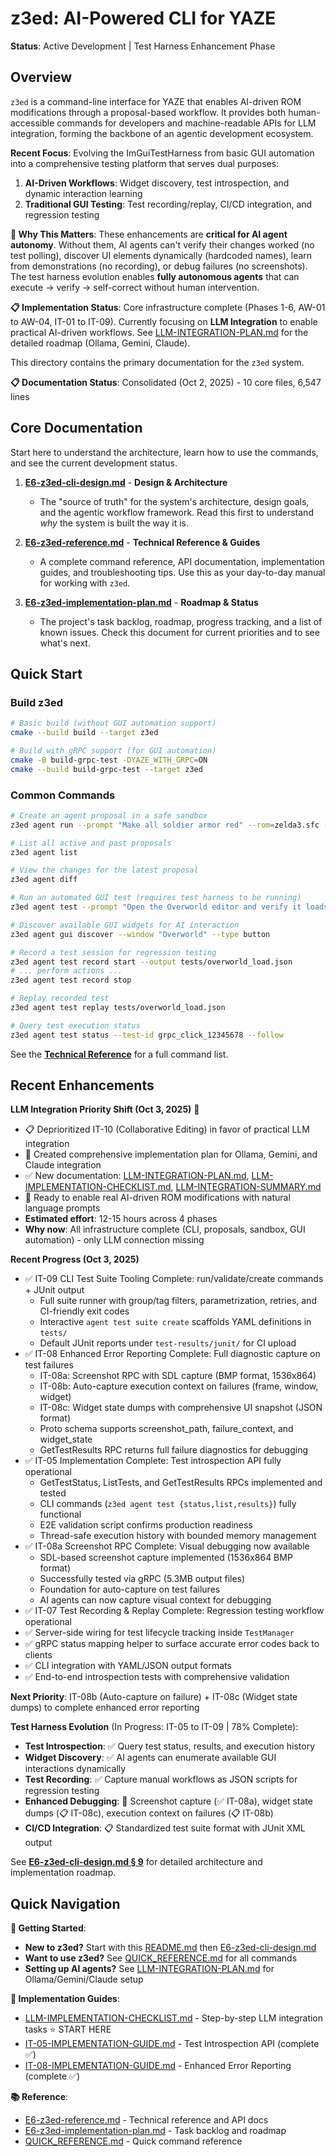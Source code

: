 # z3ed: AI-Powered CLI for YAZE

**Status**: Active Development | Test Harness Enhancement Phase

## Overview

`z3ed` is a command-line interface for YAZE that enables AI-driven ROM modifications through a proposal-based workflow. It provides both human-accessible commands for developers and machine-readable APIs for LLM integration, forming the backbone of an agentic development ecosystem.

**Recent Focus**: Evolving the ImGuiTestHarness from basic GUI automation into a comprehensive testing platform that serves dual purposes:
1. **AI-Driven Workflows**: Widget discovery, test introspection, and dynamic interaction learning
2. **Traditional GUI Testing**: Test recording/replay, CI/CD integration, and regression testing

**🤖 Why This Matters**: These enhancements are **critical for AI agent autonomy**. Without them, AI agents can't verify their changes worked (no test polling), discover UI elements dynamically (hardcoded names), learn from demonstrations (no recording), or debug failures (no screenshots). The test harness evolution enables **fully autonomous agents** that can execute → verify → self-correct without human intervention.

**📋 Implementation Status**: Core infrastructure complete (Phases 1-6, AW-01 to AW-04, IT-01 to IT-09). Currently focusing on **LLM Integration** to enable practical AI-driven workflows. See [LLM-INTEGRATION-PLAN.md](LLM-INTEGRATION-PLAN.md) for the detailed roadmap (Ollama, Gemini, Claude).

This directory contains the primary documentation for the `z3ed` system.

**📋 Documentation Status**: Consolidated (Oct 2, 2025) - 10 core files, 6,547 lines

## Core Documentation

Start here to understand the architecture, learn how to use the commands, and see the current development status.

1.  **[E6-z3ed-cli-design.md](E6-z3ed-cli-design.md)** - **Design & Architecture**
    *   The "source of truth" for the system's architecture, design goals, and the agentic workflow framework. Read this first to understand *why* the system is built the way it is.

2.  **[E6-z3ed-reference.md](E6-z3ed-reference.md)** - **Technical Reference & Guides**
    *   A complete command reference, API documentation, implementation guides, and troubleshooting tips. Use this as your day-to-day manual for working with `z3ed`.

3.  **[E6-z3ed-implementation-plan.md](E6-z3ed-implementation-plan.md)** - **Roadmap & Status**
    *   The project's task backlog, roadmap, progress tracking, and a list of known issues. Check this document for current priorities and to see what's next.

## Quick Start

### Build z3ed

```bash
# Basic build (without GUI automation support)
cmake --build build --target z3ed

# Build with gRPC support (for GUI automation)
cmake -B build-grpc-test -DYAZE_WITH_GRPC=ON
cmake --build build-grpc-test --target z3ed
```

### Common Commands

```bash
# Create an agent proposal in a safe sandbox
z3ed agent run --prompt "Make all soldier armor red" --rom=zelda3.sfc --sandbox

# List all active and past proposals
z3ed agent list

# View the changes for the latest proposal
z3ed agent diff

# Run an automated GUI test (requires test harness to be running)
z3ed agent test --prompt "Open the Overworld editor and verify it loads"

# Discover available GUI widgets for AI interaction
z3ed agent gui discover --window "Overworld" --type button

# Record a test session for regression testing
z3ed agent test record start --output tests/overworld_load.json
# ... perform actions ...
z3ed agent test record stop

# Replay recorded test
z3ed agent test replay tests/overworld_load.json

# Query test execution status
z3ed agent test status --test-id grpc_click_12345678 --follow
```

See the **[Technical Reference](E6-z3ed-reference.md)** for a full command list.

## Recent Enhancements

**LLM Integration Priority Shift (Oct 3, 2025)** 🤖
- 📋 Deprioritized IT-10 (Collaborative Editing) in favor of practical LLM integration
- 📄 Created comprehensive implementation plan for Ollama, Gemini, and Claude integration
- ✅ New documentation: [LLM-INTEGRATION-PLAN.md](LLM-INTEGRATION-PLAN.md), [LLM-IMPLEMENTATION-CHECKLIST.md](LLM-IMPLEMENTATION-CHECKLIST.md), [LLM-INTEGRATION-SUMMARY.md](LLM-INTEGRATION-SUMMARY.md)
- 🚀 Ready to enable real AI-driven ROM modifications with natural language prompts
- **Estimated effort**: 12-15 hours across 4 phases
- **Why now**: All infrastructure complete (CLI, proposals, sandbox, GUI automation) - only LLM connection missing

**Recent Progress (Oct 3, 2025)**
- ✅ IT-09 CLI Test Suite Tooling Complete: run/validate/create commands + JUnit output
  - Full suite runner with group/tag filters, parametrization, retries, and CI-friendly exit codes
  - Interactive `agent test suite create` scaffolds YAML definitions in `tests/`
  - Default JUnit reports under `test-results/junit/` for CI upload
- ✅ IT-08 Enhanced Error Reporting Complete: Full diagnostic capture on test failures
  - IT-08a: Screenshot RPC with SDL capture (BMP format, 1536x864)
  - IT-08b: Auto-capture execution context on failures (frame, window, widget)
  - IT-08c: Widget state dumps with comprehensive UI snapshot (JSON format)
  - Proto schema supports screenshot_path, failure_context, and widget_state
  - GetTestResults RPC returns full failure diagnostics for debugging
- ✅ IT-05 Implementation Complete: Test introspection API fully operational
  - GetTestStatus, ListTests, and GetTestResults RPCs implemented and tested
  - CLI commands (`z3ed agent test {status,list,results}`) fully functional
  - E2E validation script confirms production readiness
  - Thread-safe execution history with bounded memory management
- ✅ IT-08a Screenshot RPC Complete: Visual debugging now available
  - SDL-based screenshot capture implemented (1536x864 BMP format)
  - Successfully tested via gRPC (5.3MB output files)
  - Foundation for auto-capture on test failures
  - AI agents can now capture visual context for debugging
- ✅ IT-07 Test Recording & Replay Complete: Regression testing workflow operational
- ✅ Server-side wiring for test lifecycle tracking inside `TestManager`
- ✅ gRPC status mapping helper to surface accurate error codes back to clients
- ✅ CLI integration with YAML/JSON output formats
- ✅ End-to-end introspection tests with comprehensive validation

**Next Priority**: IT-08b (Auto-capture on failure) + IT-08c (Widget state dumps) to complete enhanced error reporting

**Test Harness Evolution** (In Progress: IT-05 to IT-09 | 78% Complete):
- **Test Introspection**: ✅ Query test status, results, and execution history
- **Widget Discovery**: ✅ AI agents can enumerate available GUI interactions dynamically
- **Test Recording**: ✅ Capture manual workflows as JSON scripts for regression testing
- **Enhanced Debugging**: 🔄 Screenshot capture (✅ IT-08a), widget state dumps (📋 IT-08c), execution context on failures (📋 IT-08b)
- **CI/CD Integration**: 📋 Standardized test suite format with JUnit XML output

See **[E6-z3ed-cli-design.md § 9](E6-z3ed-cli-design.md#9-test-harness-evolution-from-automation-to-platform)** for detailed architecture and implementation roadmap.

## Quick Navigation

**📖 Getting Started**:
- **New to z3ed?** Start with this [README.md](README.md) then [E6-z3ed-cli-design.md](E6-z3ed-cli-design.md)
- **Want to use z3ed?** See [QUICK_REFERENCE.md](QUICK_REFERENCE.md) for all commands
- **Setting up AI agents?** See [LLM-INTEGRATION-PLAN.md](LLM-INTEGRATION-PLAN.md) for Ollama/Gemini/Claude setup

**🔧 Implementation Guides**:
- [LLM-IMPLEMENTATION-CHECKLIST.md](LLM-IMPLEMENTATION-CHECKLIST.md) - Step-by-step LLM integration tasks ⭐ START HERE
- [IT-05-IMPLEMENTATION-GUIDE.md](IT-05-IMPLEMENTATION-GUIDE.md) - Test Introspection API (complete ✅)
- [IT-08-IMPLEMENTATION-GUIDE.md](IT-08-IMPLEMENTATION-GUIDE.md) - Enhanced Error Reporting (complete ✅)

**📚 Reference**:
- [E6-z3ed-reference.md](E6-z3ed-reference.md) - Technical reference and API docs
- [E6-z3ed-implementation-plan.md](E6-z3ed-implementation-plan.md) - Task backlog and roadmap
- [QUICK_REFERENCE.md](QUICK_REFERENCE.md) - Quick command reference
